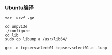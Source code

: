 ### Ubuntu编译

```
tar -xzvf .gz

cd unpv13e
./configure
cd lib
sudo cp libunp.a /usr/lib64/
```

```
gcc -o tcpservselect01 tcpservselect01.c -lunp
```
